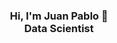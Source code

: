 
<div>
  <h3 align="center" id="heading">
    Hi, I'm Juan Pablo 👋 <br>
    Data Scientist
  </h3>
  <h4 align="center" id="heading">
    
  </h4>
</div>







<!--
**JuanPChicaC/JuanPChicaC** is a ✨ _special_ ✨ repository because its `README.md` (this file) appears on your GitHub profile.

Here are some ideas to get you started:

- 🔭 I’m currently working on ...
- 🌱 I’m currently learning ...
- 👯 I’m looking to collaborate on ...
- 🤔 I’m looking for help with ...
- 💬 Ask me about ...
- 📫 How to reach me: ...
- 😄 Pronouns: ...
- ⚡ Fun fact: ...
-->
